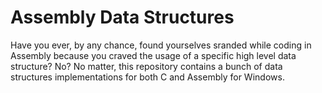 # Assembly Data Structures
Have you ever, by any chance, found yourselves sranded while coding in Assembly because you craved the usage of a specific high level data structure? No? No matter, this repository contains a bunch of data structures implementations for both C and Assembly for Windows.
